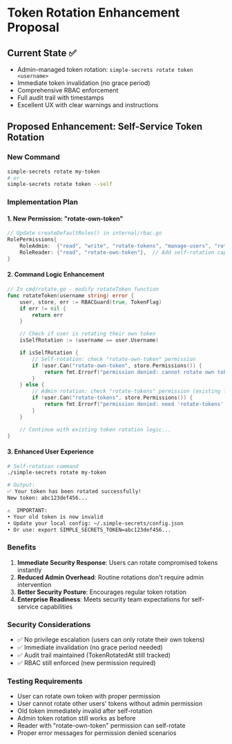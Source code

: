 # Token Rotation Enhancement Proposal

## Current State ✅
- Admin-managed token rotation: `simple-secrets rotate token <username>`
- Immediate token invalidation (no grace period)
- Comprehensive RBAC enforcement
- Full audit trail with timestamps
- Excellent UX with clear warnings and instructions

## Proposed Enhancement: Self-Service Token Rotation

### New Command
```bash
simple-secrets rotate my-token
# or
simple-secrets rotate token --self
```

### Implementation Plan

#### 1. New Permission: "rotate-own-token"
```go
// Update createDefaultRoles() in internal/rbac.go
RolePermissions{
    RoleAdmin:  {"read", "write", "rotate-tokens", "manage-users", "rotate-own-token"},
    RoleReader: {"read", "rotate-own-token"},  // Add self-rotation capability
}
```

#### 2. Command Logic Enhancement
```go
// In cmd/rotate.go - modify rotateToken function
func rotateToken(username string) error {
    user, store, err := RBACGuard(true, TokenFlag)
    if err != nil {
        return err
    }

    // Check if user is rotating their own token
    isSelfRotation := (username == user.Username)

    if isSelfRotation {
        // Self-rotation: check "rotate-own-token" permission
        if !user.Can("rotate-own-token", store.Permissions()) {
            return fmt.Errorf("permission denied: cannot rotate own token")
        }
    } else {
        // Admin rotation: check "rotate-tokens" permission (existing logic)
        if !user.Can("rotate-tokens", store.Permissions()) {
            return fmt.Errorf("permission denied: need 'rotate-tokens' permission")
        }
    }

    // Continue with existing token rotation logic...
}
```

#### 3. Enhanced User Experience
```bash
# Self-rotation command
./simple-secrets rotate my-token

# Output:
✅ Your token has been rotated successfully!
New token: abc123def456...

⚠️  IMPORTANT:
• Your old token is now invalid
• Update your local config: ~/.simple-secrets/config.json
• Or use: export SIMPLE_SECRETS_TOKEN=abc123def456...
```

### Benefits
1. **Immediate Security Response**: Users can rotate compromised tokens instantly
2. **Reduced Admin Overhead**: Routine rotations don't require admin intervention
3. **Better Security Posture**: Encourages regular token rotation
4. **Enterprise Readiness**: Meets security team expectations for self-service capabilities

### Security Considerations
- ✅ No privilege escalation (users can only rotate their own tokens)
- ✅ Immediate invalidation (no grace period needed)
- ✅ Audit trail maintained (TokenRotatedAt still tracked)
- ✅ RBAC still enforced (new permission required)

### Testing Requirements
- User can rotate own token with proper permission
- User cannot rotate other users' tokens without admin permission
- Old token immediately invalid after self-rotation
- Admin token rotation still works as before
- Reader with "rotate-own-token" permission can self-rotate
- Proper error messages for permission denied scenarios
